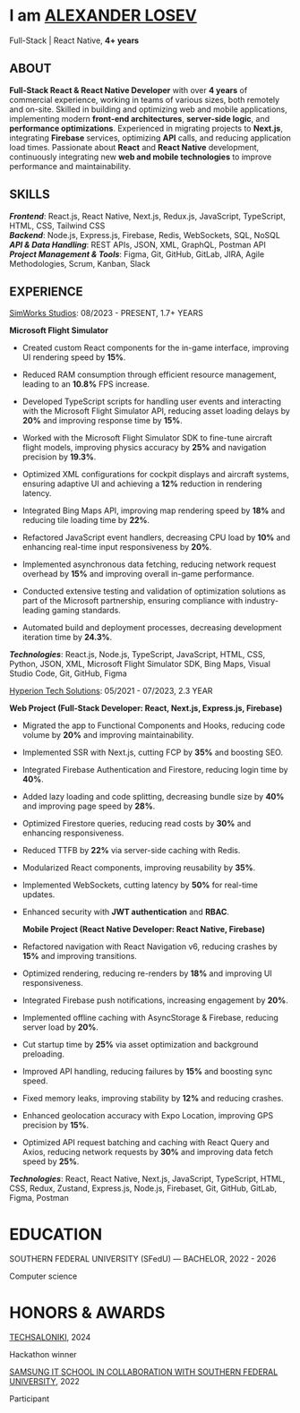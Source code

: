 # I am [ALEXANDER LOSEV](http://www.linkedin.com/in/alexander-losev)

Full-Stack | React Native, **4+ years**

## ABOUT 

**Full-Stack React & React Native Developer** with over **4 years** of commercial experience, working in teams of various sizes, both remotely and on-site. Skilled in building and optimizing web and mobile applications, implementing modern **front-end architectures**, **server-side logic**, and **performance optimizations**. Experienced in migrating projects to **Next.js**, integrating **Firebase** services, optimizing **API** calls, and reducing application load times. Passionate about **React** and **React Native** development, continuously integrating new **web and mobile technologies** to improve performance and maintainability.

## SKILLS 

***Frontend***: React.js, React Native, Next.js, Redux.js, JavaScript, TypeScript, HTML, CSS, Tailwind CSS  
***Backend***: Node.js, Express.js, Firebase, Redis, WebSockets, SQL, NoSQL  
***API & Data Handling***: REST APIs, JSON, XML, GraphQL, Postman API    
***Project Management & Tools***: Figma, Git, GitHub, GitLab, JIRA, Agile Methodologies, Scrum, Kanban, Slack   

## EXPERIENCE 

[SimWorks Studios](https://simworksstudios.com/): 08/2023 \- PRESENT, 1.7\+ YEARS 

**Microsoft Flight Simulator** 

* Created custom React components for the in-game interface, improving UI rendering speed by **15%**. 

* Reduced RAM consumption through efficient resource management, leading to an **10.8%** FPS increase. 

* Developed TypeScript scripts for handling user events and interacting with the Microsoft Flight Simulator API, reducing asset loading delays by **20%** and improving response time by **15%**. 

* Worked with the Microsoft Flight Simulator SDK to fine-tune aircraft flight models, improving physics accuracy by **25%** and navigation precision by **19.3%**. 

* Optimized XML configurations for cockpit displays and aircraft systems, ensuring adaptive UI and achieving a **12%** reduction in rendering latency. 

* Integrated Bing Maps API, improving map rendering speed by **18%** and reducing tile loading time by **22%**. 

* Refactored JavaScript event handlers, decreasing CPU load by **10%** and enhancing real-time input responsiveness by **20%**. 

* Implemented asynchronous data fetching, reducing network request overhead by **15%** and improving overall in-game performance. 

* Conducted extensive testing and validation of optimization solutions as part of the Microsoft partnership, ensuring compliance with industry-leading gaming standards. 

* Automated build and deployment processes, decreasing development iteration time by **24.3%**.

***Technologies***: React.js, Node.js, TypeScript, JavaScript, HTML, CSS, Python, JSON, XML, Microsoft Flight Simulator SDK, Bing Maps, Visual Studio Code, Git, GitHub, Figma

[Hyperion Tech Solutions](https://www.hyperiontech-solutions.com/): 05/2021 \- 07/2023, 2.3 YEAR 

**Web Project (Full-Stack Developer: React, Next.js, Express.js, Firebase)** 

* Migrated the app to Functional Components and Hooks, reducing code volume by **20%** and improving maintainability. 

* Implemented SSR with Next.js, cutting FCP by **35%** and boosting SEO. 

* Integrated Firebase Authentication and Firestore, reducing login time by **40%**. 

* Added lazy loading and code splitting, decreasing bundle size by **40%** and improving page speed by **28%**. 

* Optimized Firestore queries, reducing read costs by **30%** and enhancing responsiveness. 

* Reduced TTFB by **22%** via server-side caching with Redis. 

* Modularized React components, improving reusability by **35%**. 

* Implemented WebSockets, cutting latency by **50%** for real-time updates. 

* Enhanced security with **JWT authentication** and **RBAC**. 

	**Mobile Project (React Native Developer: React Native, Firebase)** 

* Refactored navigation with React Navigation v6, reducing crashes by **15%** and improving transitions. 

* Optimized rendering, reducing re-renders by **18%** and improving UI responsiveness. 

* Integrated Firebase push notifications, increasing engagement by **20%**. 

* Implemented offline caching with AsyncStorage & Firebase, reducing server load by **20%**. 

* Cut startup time by **25%** via asset optimization and background preloading. 

* Improved API handling, reducing failures by **15%** and boosting sync speed. 

* Fixed memory leaks, improving stability by **12%** and reducing crashes. 

* Enhanced geolocation accuracy with Expo Location, improving GPS precision by **15%**. 

* Optimized API request batching and caching with React Query and Axios, reducing network requests by **30%** and improving data fetch speed by **25%**.

***Technologies***: React, React Native, Next.js, JavaScript, TypeScript, HTML, CSS, Redux, Zustand, Express.js, Node.js, Firebaset, Git, GitHub, GitLab, Figma, Postman

# EDUCATION

SOUTHERN FEDERAL UNIVERSITY (SFedU) — BACHELOR, 2022 \- 2026 

Computer science

# HONORS & AWARDS

[TECHSALONIKI](https://techsaloniki.gr), 2024

Hackathon winner

[SAMSUNG IT SCHOOL IN COLLABORATION WITH SOUTHERN FEDERAL UNIVERSITY](https://sfedu.ru/press-center/news/69416), 2022 

Participant  
